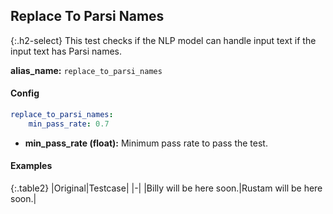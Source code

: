
## Replace To Parsi Names

<div class="main-docs" markdown="1"><div class="h3-box" markdown="1">

{:.h2-select}
This test checks if the NLP model can handle input text if the input text has Parsi names.

**alias_name:** `replace_to_parsi_names`

</div><div class="h3-box" markdown="1">

#### Config
```yaml
replace_to_parsi_names:
    min_pass_rate: 0.7
```
- **min_pass_rate (float):** Minimum pass rate to pass the test.

#### Examples

{:.table2}
|Original|Testcase|
|-|
|Billy will be here soon.|Rustam will be here soon.|



</div></div>